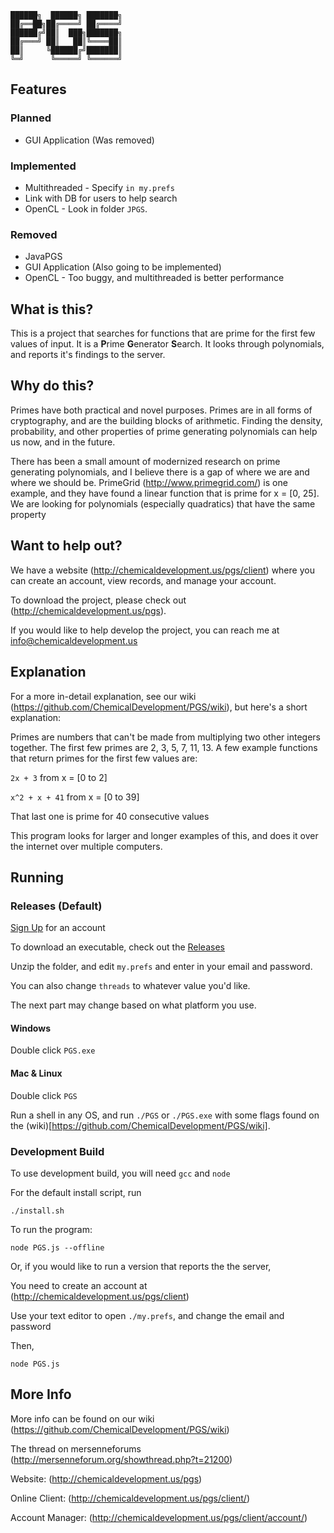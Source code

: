 

    ██████╗  ██████╗ ███████╗
    ██╔══██╗██╔════╝ ██╔════╝
    ██████╔╝██║  ███╗███████╗
    ██╔═══╝ ██║   ██║╚════██║
    ██║     ╚██████╔╝███████║
    ╚═╝      ╚═════╝ ╚══════╝
    

## Features

### Planned
  * GUI Application (Was removed)

### Implemented
  * Multithreaded - Specify `in my.prefs`
  * Link with DB for users to help search
  * OpenCL - Look in folder `JPGS`.

### Removed
  * JavaPGS
  * GUI Application (Also going to be implemented)
  * OpenCL - Too buggy, and multithreaded is better performance
  

## What is this?
This is a project that searches for functions that are prime for the first few values of input. It is a **P**rime **G**enerator **S**earch. It looks through polynomials, and reports it's findings to the server.

## Why do this?
Primes have both practical and novel purposes. Primes are in all forms of cryptography, and are the building blocks of arithmetic. Finding the density, probability, and other properties of prime generating polynomials can help us now, and in the future.

There has been a small amount of modernized research on prime generating polynomials, and I believe there is a gap of where we are and where we should be. PrimeGrid (http://www.primegrid.com/) is one example, and they have found a linear function that is prime for x = [0, 25]. We are looking for polynomials (especially quadratics) that have the same property

## Want to help out?
We have a website (http://chemicaldevelopment.us/pgs/client) where you can create an account, view records, and manage your account.

To download the project, please check out (http://chemicaldevelopment.us/pgs).

If you would like to help develop the project, you can reach me at info@chemicaldevelopment.us


## Explanation
For a more in-detail explanation, see our wiki (https://github.com/ChemicalDevelopment/PGS/wiki), but here's a short explanation:


Primes are numbers that can't be made from multiplying two other integers together. The first few primes are 2, 3, 5, 7, 11, 13. A few example functions that return primes for the first few values are:


`2x + 3`
from x = [0 to 2]


`x^2 + x + 41`
from x = [0 to 39]

That last one is prime for 40 consecutive values


This program looks for larger and longer examples of this, and does it over the internet over multiple computers.


## Running
### Releases (Default)
[Sign Up](http://chemicaldevelopment.us/pgs/account) for an account

To download an executable, check out the [Releases](https://github.com/ChemicalDevelopment/PGS/releases)

Unzip the folder, and edit `my.prefs` and enter in your email and password.

You can also change `threads` to whatever value you'd like.

The next part may change based on what platform you use.

#### Windows

Double click `PGS.exe`

#### Mac & Linux

Double click `PGS`

Run a shell in any OS, and run `./PGS` or `./PGS.exe` with some flags found on the (wiki)[https://github.com/ChemicalDevelopment/PGS/wiki].



### Development Build
To use development build, you will need `gcc` and `node`

For the default install script, run
```
./install.sh
```

To run the program:
```
node PGS.js --offline
```

Or, if you would like to run a version that reports the the server,

You need to create an account at (http://chemicaldevelopment.us/pgs/client)

Use your text editor to open `./my.prefs`, and change the email and password

Then,
```
node PGS.js
```

## More Info
More info can be found on our wiki (https://github.com/ChemicalDevelopment/PGS/wiki)

The thread on mersenneforums (http://mersenneforum.org/showthread.php?t=21200)

Website: (http://chemicaldevelopment.us/pgs)

Online Client: (http://chemicaldevelopment.us/pgs/client/)

Account Manager: (http://chemicaldevelopment.us/pgs/client/account/)
